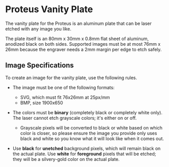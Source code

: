 # Proteus Vanity Plate

The vanity plate for the Proteus is an aluminum plate that can be laser etched with any image you like.

The plate itself is an 80mm x 30mm x 0.8mm flat sheet of aluminum, anodized black on both sides.
Supported images must be at most 76mm x 26mm because the engraver needs a 2mm margin per edge to etch safely. 


## Image Specifications

To create an image for the vanity plate, use the following rules.

- The image must be one of the following formats:
  - SVG, which must fit 76x26mm at 25px/mm
  - BMP, size 1900x650

- The colors must be **binary** (completely black or completely white only). The laser cannot etch grayscale colors; it's either on or off.
  - Grayscale pixels will be converted to black or white based on which color is closer, so please ensure the image you provide only uses black and white so you know what it will look like when it comes out.

- Use **black** for **unetched** background pixels, which will remain black on the actual plate. Use **white** for **foreground** pixels that will be etched; they will be a silvery-gold color on the actual plate.
